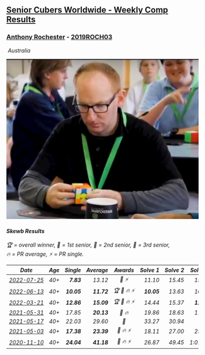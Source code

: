 <style>table {white-space: nowrap;}</style>
<link rel="stylesheet" type="text/css" href="/scw-comp/css/flags.css" />

## [Senior Cubers Worldwide - Weekly Comp Results](/scw-comp/results/)
### [Anthony Rochester](README.md) - [2019ROCH03](https://www.worldcubeassociation.org/persons/2019ROCH03?event=skewb)

<i class="flag flag-AU" />&nbsp;Australia

![Anthony Rochester](1556165958.jpg)

#### Skewb Results

<span style="white-space: nowrap;">🏆 = overall winner</span>, <span style="white-space: nowrap;">🥇 = 1st senior</span>, <span style="white-space: nowrap;">🥈 = 2nd senior</span>, <span style="white-space: nowrap;">🥉 = 3rd senior</span>, <span style="white-space: nowrap;">🔥 = PR average</span>, <span style="white-space: nowrap;">⚡ = PR single</span>.

| Date | Age | Single | Average | Awards | Solve 1 | Solve 2 | Solve 3 | Solve 4 | Solve 5 | Video |
| :--: | :--: | --: | --: | :--: | --: | --: | --: | --: | --: | :-- |
| [2022-07-25](../../results/2022-07-25/skewb.md) | 40+ | **7.83** | 13.12 | 🥈 ⚡ | 11.10 | 15.45 | 15.43 | 12.82 | **7.83** | [Desktop](https://www.facebook.com/events/587016656266234/permalink/590926939208539) / [Mobile](https://m.facebook.com/events/587016656266234?view=permalink&id=590926939208539) |
| [2022-06-13](../../results/2022-06-13/skewb.md) | 40+ | **10.05** | **11.72** | 🏆 🥇 🔥 ⚡ | **10.05** | 13.63 | 10.24 | 16.36 | 11.28 | [Desktop](https://www.facebook.com/events/1002774037090769/permalink/1005350270166479) / [Mobile](https://m.facebook.com/events/1002774037090769?view=permalink&id=1005350270166479) |
| [2022-03-21](../../results/2022-03-21/skewb.md) | 40+ | **12.86** | **15.09** | 🏆 🥇 🔥 ⚡ | 14.44 | 15.37 | **12.86** | 15.47 | 16.29 | [Desktop](https://www.facebook.com/events/525463282272711/permalink/528044748681231) / [Mobile](https://m.facebook.com/events/525463282272711?view=permalink&id=528044748681231) |
| [2021-05-31](../../results/2021-05-31/skewb.md) | 40+ | 17.85 | **20.13** | 🥈 🔥 | 19.86 | 18.63 | 17.85 | 21.90 | 31.71 | [Desktop](https://www.facebook.com/events/4232725036784843/permalink/4238853872838626) / [Mobile](https://m.facebook.com/events/4232725036784843?view=permalink&id=4238853872838626) |
| [2021-05-17](../../results/2021-05-17/skewb.md) | 40+ | 22.03 | 29.60 | 🥇 | 33.27 | 30.94 | DNF | 22.03 | 24.60 | [Desktop](https://www.facebook.com/events/200054195285035/permalink/201414001815721) / [Mobile](https://m.facebook.com/events/200054195285035?view=permalink&id=201414001815721) |
| [2021-05-03](../../results/2021-05-03/skewb.md) | 40+ | **17.38** | **23.39** | 🥇 🔥 ⚡ | 18.11 | 27.00 | 25.05 | **17.38** | 27.65 | [Desktop](https://www.facebook.com/events/1091923434665777/permalink/1093288907862563) / [Mobile](https://m.facebook.com/events/1091923434665777?view=permalink&id=1093288907862563) |
| [2020-11-10](../../results/2020-11-10/skewb.md) | 40+ | **24.04** | **41.18** | 🥈 🔥 ⚡ | 26.87 | 49.45 | 1:07.45 | 47.22 | **24.04** | [Desktop](https://www.facebook.com/events/758374458225984/permalink/759394218124008) / [Mobile](https://m.facebook.com/events/758374458225984?view=permalink&id=759394218124008) |


<!-- Global site tag (gtag.js) - Google Analytics -->
<script async src="https://www.googletagmanager.com/gtag/js?id=UA-86348435-3"></script>
<script>window.dataLayer = window.dataLayer || []; function gtag() {dataLayer.push(arguments);} gtag('js', new Date()); gtag('config', 'UA-86348435-3');</script>
